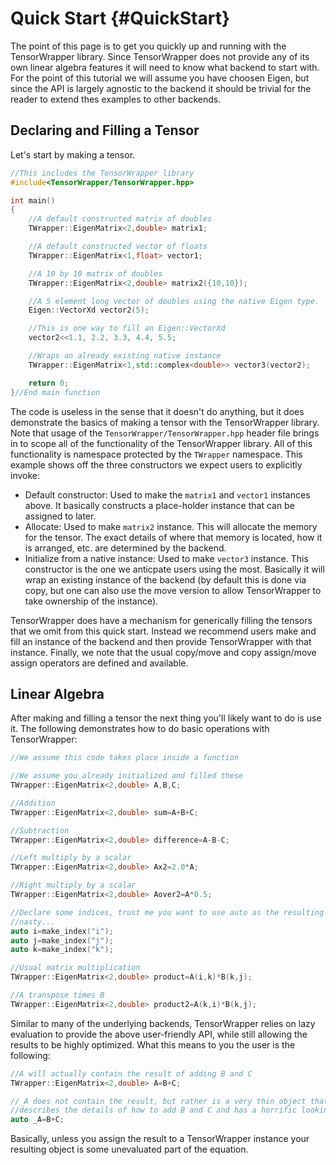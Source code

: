 Quick Start   {#QuickStart}
===========

The point of this page is to get you quickly up and running with the
TensorWrapper library.  Since TensorWrapper does not provide any of its own
linear algebra features it will need to know what backend to start with.  For
the point of this tutorial we will assume you have choosen Eigen, but since
the API is largely agnostic to the backend it should be trivial for the reader
to extend thes examples to other backends.

Declaring and Filling a Tensor
------------------------------

Let's start by making a tensor.

~~~cpp
//This includes the TensorWrapper library
#include<TensorWrapper/TensorWrapper.hpp>

int main()
{
    //A default constructed matrix of doubles
    TWrapper::EigenMatrix<2,double> matrix1;

    //A default constructed vector of floats
    TWrapper::EigenMatrix<1,float> vector1;

    //A 10 by 10 matrix of doubles
    TWrapper::EigenMatrix<2,double> matrix2({10,10});

    //A 5 element long vector of doubles using the native Eigen type.
    Eigen::VectorXd vector2(5);

    //This is one way to fill an Eigen::VectorXd
    vector2<<1.1, 2.2, 3.3, 4.4, 5.5;

    //Wraps an already existing native instance
    TWrapper::EigenMatrix<1,std::complex<double>> vector3(vector2);

    return 0;
}//End main function
~~~

The code is useless in the sense that it doesn't do anything, but it does
demonstrate the basics of making a tensor with the TensorWrapper library.  Note
that usage of the `TensorWrapper/TensorWrapper.hpp` header file brings in to
scope all of the functionality of the TensorWrapper library.  All of this
functionality is namespace protected by the `TWrapper` namespace.  This example
shows off the three constructors we expect users to explicitly invoke:

- Default constructor: Used to make the `matrix1` and `vector1` instances above.
    It basically constructs a place-holder instance that can be assigned to
    later.
- Allocate: Used to make `matrix2` instance.  This will allocate
    the memory for the tensor.  The exact details of where that memory is
    located, how it is arranged, etc. are determined by the backend.
- Initialize from a native instance: Used to make `vector3` instance.  This
    constructor is the one we anticpate users using the most.  Basically it will
    wrap an existing instance of the backend (by default this is done via copy,
    but one can also use the move version to allow TensorWrapper to take
    ownership of the instance).

TensorWrapper does have a mechanism for generically filling the tensors that
we omit from this quick start.  Instead we recommend users make and fill an
instance of the backend and then provide TensorWrapper with that instance.
Finally, we note that the usual copy/move and copy assign/move assign operators
are defined and available.

Linear Algebra
-----------------

After making and filling a tensor the next thing you'll likely want to do is
use it.  The following demonstrates how to do basic operations with
TensorWrapper:

~~~cpp
//We assume this code takes place inside a function

//We assume you already initialized and filled these
TWrapper::EigenMatrix<2,double> A,B,C;

//Addition
TWrapper::EigenMatrix<2,double> sum=A+B+C;

//Subtraction
TWrapper::EigenMatrix<2,double> difference=A-B-C;

//Left multiply by a scalar
TWrapper::EigenMatrix<2,double> Ax2=2.0*A;

//Right multiply by a scalar
TWrapper::EigenMatrix<2,double> Aover2=A*0.5;

//Declare some indices, trust me you want to use auto as the resulting type is
//nasty...
auto i=make_index("i");
auto j=make_index("j");
auto k=make_index("k");

//Usual matrix multiplication
TWrapper::EigenMatrix<2,double> product=A(i,k)*B(k,j);

//A transpose times B
TWrapper::EigenMatrix<2,double> product2=A(k,i)*B(k,j);
~~~

Similar to many of the underlying backends, TensorWrapper relies on lazy
evaluation to provide the above user-friendly API, while still allowing the
results to be highly optimized.  What this means to you the user is the
following:

~~~cpp
//A will actually contain the result of adding B and C
TWrapper::EigenMatrix<2,double> A=B+C;

//_A does not contain the result, but rather is a very thin object that
//describes the details of how to add B and C and has a horrific looking type
auto _A=B+C;
~~~

Basically, unless you assign the result to a TensorWrapper instance your
resulting object is some unevaluated part of the equation.






